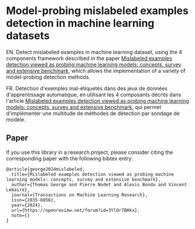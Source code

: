 # Model-probing mislabeled examples detection in machine learning datasets

EN. Detect mislabeled examples in machine learning dataset, using the 4 components framework described in the paper [Mislabeled examples detection viewed as probing machine learning models: concepts, survey and extensive benchmark](https://openreview.net/forum?id=3YlOr7BHkx), which allows the implementation of a variety of model-probing detection methods.

FR. Détection d'exemples mal-étiquetés dans des jeux de données d'apprentissage automatique, en utilisant les 4 composants décrits dans l'article [Mislabeled examples detection viewed as probing machine learning models: concepts, survey and extensive benchmark](https://openreview.net/forum?id=3YlOr7BHkx), qui permet d'implémenter une multitude de méthodes de détection par sondage de modèle.

## Paper

If you use this library in a research project, please consider citing the corresponding paper with the following bibtex entry:

    @article{george2024mislabeled,
      title={Mislabeled examples detection viewed as probing machine learning models: concepts, survey and extensive benchmark},
      author={Thomas George and Pierre Nodet and Alexis Bondu and Vincent Lemaire},
      journal={Transactions on Machine Learning Research},
      issn={2835-8856},
      year={2024},
      url={https://openreview.net/forum?id=3YlOr7BHkx},
      note={}
    }
